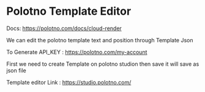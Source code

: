 # Polotno Template Editor

Docs: https://polotno.com/docs/cloud-render

We can edit the polotno template text and position through Template Json

To Generate API_KEY : https://polotno.com/my-account

First we need to create Template on polotno studion then save it will save as json file

Template editor Link : https://studio.polotno.com/


